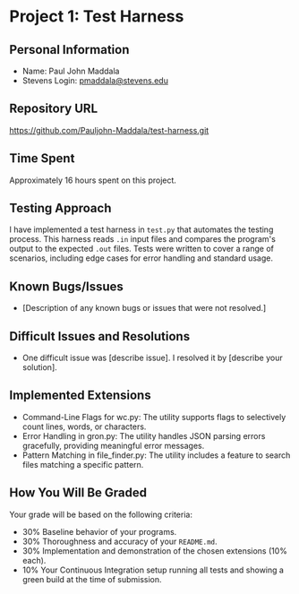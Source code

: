 # Project 1: Test Harness

## Personal Information
- Name: Paul John Maddala
- Stevens Login: pmaddala@stevens.edu

## Repository URL
https://github.com/Pauljohn-Maddala/test-harness.git

## Time Spent
Approximately 16 hours spent on this project.

## Testing Approach
I have implemented a test harness in `test.py` that automates the testing process. This harness reads `.in` input files and compares the program's output to the expected `.out` files. Tests were written to cover a range of scenarios, including edge cases for error handling and standard usage.

## Known Bugs/Issues
- [Description of any known bugs or issues that were not resolved.]

## Difficult Issues and Resolutions
- One difficult issue was [describe issue]. I resolved it by [describe your solution].

## Implemented Extensions
- Command-Line Flags for wc.py: The utility supports flags to selectively count lines, words, or characters.
- Error Handling in gron.py: The utility handles JSON parsing errors gracefully, providing meaningful error messages.
- Pattern Matching in file_finder.py: The utility includes a feature to search files matching a specific pattern.

## How You Will Be Graded
Your grade will be based on the following criteria:
- 30% Baseline behavior of your programs.
- 30% Thoroughness and accuracy of your `README.md`.
- 30% Implementation and demonstration of the chosen extensions (10% each).
- 10% Your Continuous Integration setup running all tests and showing a green build at the time of submission.
